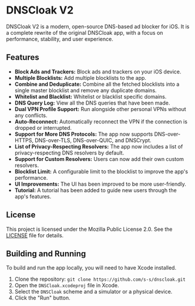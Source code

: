 # DNSCloak V2

DNSCloak V2 is a modern, open-source DNS-based ad blocker for iOS. It is a complete rewrite of the original DNSCloak app, with a focus on performance, stability, and user experience.

## Features

*   **Block Ads and Trackers:** Block ads and trackers on your iOS device.
*   **Multiple Blocklists:** Add multiple blocklists to the app.
*   **Combine and Deduplicate:** Combine all the fetched blocklists into a single master blocklist and remove any duplicate domains.
*   **Whitelist and Blacklist:** Whitelist or blacklist specific domains.
*   **DNS Query Log:** View all the DNS queries that have been made.
*   **Dual VPN Profile Support:** Run alongside other personal VPNs without any conflicts.
*   **Auto-Reconnect:** Automatically reconnect the VPN if the connection is dropped or interrupted.
*   **Support for More DNS Protocols:** The app now supports DNS-over-HTTPS, DNS-over-TLS, DNS-over-QUIC, and DNSCrypt.
*   **List of Privacy-Respecting Resolvers:** The app now includes a list of privacy-respecting DNS resolvers by default.
*   **Support for Custom Resolvers:** Users can now add their own custom resolvers.
*   **Blocklist Limit:** A configurable limit to the blocklist to improve the app's performance.
*   **UI Improvements:** The UI has been improved to be more user-friendly.
*   **Tutorial:** A tutorial has been added to guide new users through the app's features.

## License

This project is licensed under the Mozilla Public License 2.0. See the [LICENSE](LICENSE) file for details.

## Building and Running

To build and run the app locally, you will need to have Xcode installed.

1.  Clone the repository: `git clone https://github.com/s-s/dnscloak.git`
2.  Open the `DNSCloak.xcodeproj` file in Xcode.
3.  Select the `DNSCloak` scheme and a simulator or a physical device.
4.  Click the "Run" button.